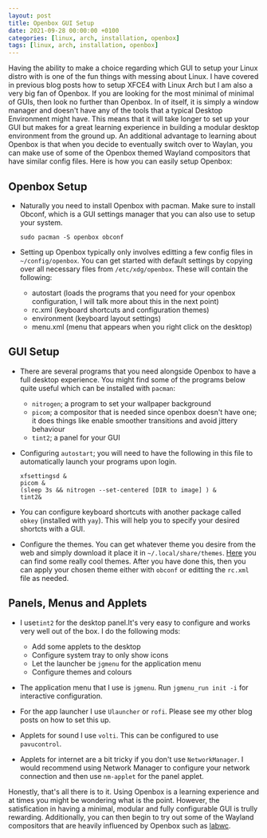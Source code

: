 ```yaml
---
layout: post
title: Openbox GUI Setup 
date: 2021-09-28 00:00:00 +0100
categories: [linux, arch, installation, openbox]
tags: [linux, arch, installation, openbox]
---
```



Having the ability to make a choice regarding which GUI to setup your Linux distro with is one of the fun things with messing about Linux. I have covered in previous blog posts how to setup XFCE4 with Linux Arch but I am also a very big fan of Openbox. If you are looking for the most minimal of minimal of GUIs, then look no further than Openbox. In of itself, it is simply a window manager and doesn't have any of the tools that a typical Desktop Environment might have. This means that it will take longer to set up your GUI but makes for a great learning experience in building a modular desktop environment from the ground up. An additional advantage to learning about Openbox is that when you decide to eventually switch over to Waylan, you can make use of some of the Openbox themed Wayland compositors that have similar config files. Here is how you can easily setup Openbox:

## Openbox Setup

* Naturally you need to install Openbox with pacman. Make sure to install Obconf, which is a GUI settings manager that you can also use to setup your system.

    ```
    sudo pacman -S openbox obconf
    ```

* Setting up Openbox typically only involves editting a few config files in `~/config/openbox`. You can get started with default settings by copying over all necessary files from `/etc/xdg/openbox`. These will contain the following:  
    * autostart (loads the programs that you need for your openbox configuration, I will talk more about this in the next point)
    * rc.xml (keyboard shortcuts and configuration themes)
    * environment (keyboard layout settings)
    * menu.xml (menu that appears when you right click on the desktop)

## GUI Setup


* There are several programs that you need alongside Openbox to have a full desktop experience. You might find some of the programs below quite useful which can be installed with `pacman`:
    * `nitrogen`; a program to set your wallpaper background
    * `picom`; a compositor that is needed since openbox doesn't have one; it does things like enable smoother transitions 
and avoid jittery behaviour
    * `tint2`; a panel for your GUI

* Configuring `autostart`; you will need to have the following in this file to automatically launch your programs upon login.

    ```
    xfsettingsd & 
    picom & 
    (sleep 3s && nitrogen --set-centered [DIR to image] ) & 
    tint2&
    ```

* You can configure keyboard shortcuts with another package called `obkey` (installed with `yay`). This will help you to specify your desired shortcts with a GUI. 

* Configure the themes. You can get whatever theme you desire from the web and simply download it place it in `~/.local/share/themes`. [Here](https://github.com/addy-dclxvi/openbox-theme-collections) you can find some really cool themes. After you have done this, then you can apply your chosen theme either with `obconf` or editting the `rc.xml` file as needed. 

## Panels, Menus and Applets

* I use`tint2` for the desktop panel.It's very easy to configure and works very well out of the box. I do the following mods:
    * Add some applets to the desktop
    * Configure system tray to only show icons
    * Let the launcher be `jgmenu` for the application menu
    * Configure themes and colours

* The application menu that I use is `jgmenu`. Run `jgmenu_run init -i` for interactive configuration.

* For the app launcher I use `Ulauncher` or `rofi`. Please see my other blog posts on how to set this up.  

* Applets for sound I use `volti`. This can be configured to use `pavucontrol`. 

* Applets for internet are a bit tricky if you don't use `NetworkManager`. I would recommend using Network Manager to configure your network connection and then use `nm-applet` for the panel applet.

Honestly, that's all there is to it. Using Openbox is a learning experience and at times you might be wondering what is the point. However, the satisfication in having a minimal, modular and fully configurable GUI is trully rewarding. Additionally, you can then begin to try out some of the Wayland compositors that are heavily influenced by Openbox such as [labwc](https://github.com/johanmalm/labwc). 
